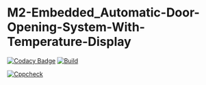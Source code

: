 # M2-Embedded_Automatic-Door-Opening-System-With-Temperature-Display

[![Codacy Badge](https://api.codacy.com/project/badge/Grade/109cf19945bc42e18a0b79c656660333)](https://app.codacy.com/gh/Harish1307/M2-Embedded_Automatic-Door-Opening-System-With-Temperature-Display?utm_source=github.com&utm_medium=referral&utm_content=Harish1307/M2-Embedded_Automatic-Door-Opening-System-With-Temperature-Display&utm_campaign=Badge_Grade_Settings)
[![Build](https://github.com/Harish1307/M2-Embedded_Automatic-Door-Opening-System-With-Temperature-Display/actions/workflows/COMPILE.yml/badge.svg)](https://github.com/Harish1307/M2-Embedded_Automatic-Door-Opening-System-With-Temperature-Display/actions/workflows/COMPILE.yml)

[![Cppcheck](https://github.com/Harish1307/M2-Embedded_Automatic-Door-Opening-System-With-Temperature-Display/actions/workflows/Cppcheck.yml/badge.svg)](https://github.com/Harish1307/M2-Embedded_Automatic-Door-Opening-System-With-Temperature-Display/actions/workflows/Cppcheck.yml)

